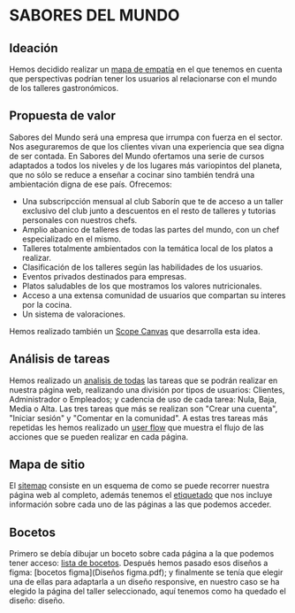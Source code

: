 # SABORES DEL MUNDO
## Ideación
Hemos decidido realizar un [mapa de empatía](EmpathyMap.pdf) en el que tenemos en cuenta que perspectivas podrían tener los usuarios al relacionarse con el mundo de los talleres gastronómicos.
## Propuesta de valor
Sabores del Mundo será una empresa que irrumpa con fuerza en el sector. Nos aseguraremos de que los clientes vivan una experiencia que sea digna de ser contada.
En Sabores del Mundo ofertamos una serie de cursos adaptados a todos los niveles y de los lugares más variopintos del planeta, que no sólo se reduce a enseñar a cocinar sino
también tendrá una ambientación digna de ese país. 
Ofrecemos:
- Una subscripcción mensual al club Saborín que te de acceso a un taller exclusivo del club junto a descuentos en el resto de talleres y tutorias personales con nuestros chefs.
- Amplio abanico de talleres de todas las partes del mundo, con un chef especializado en el mismo.
- Talleres totalmente ambientados con la temática local de los platos a realizar.
- Clasificación de los talleres según las habilidades de los usuarios.
- Eventos privados destinados para empresas.
- Platos saludables de los que mostramos los valores nutricionales.
- Acceso a una extensa comunidad de usuarios que compartan su interes por la cocina.
- Un sistema de valoraciones.

Hemos realizado también un [Scope Canvas](scope_canvas.pdf) que desarrolla esta idea.
## Análisis de tareas
Hemos realizado un [analisis de todas](analisis_de_tareas.pdf) las tareas que se podrán realizar en nuestra página web, realizando una división por tipos de usuarios: Clientes, Administrador o Empleados; y cadencia de uso de cada tarea: Nula, Baja, Media o Alta. Las tres tareas que más se realizan son "Crear una cuenta", "Iniciar sesión" y "Comentar en la comunidad".
A estas tres tareas más repetidas les hemos realizado un [user flow](User_Flow_Kit.pdf) que muestra el flujo de las acciones que se pueden realizar en cada página.
## Mapa de sitio
El [sitemap](Sitemap.png) consiste en un esquema de como se puede recorrer nuestra página web al completo, además tenemos el [etiquetado](Etiquetado.pdf) que nos incluye información sobre cada uno de las páginas a las que podemos acceder.
## Bocetos
Primero se debía dibujar un boceto sobre cada página a la que podemos tener acceso: [lista de bocetos](bocetos.pdf).
Después hemos pasado esos diseños a figma: [bocetos figma](Diseños figma.pdf); y finalmente se tenía que elegir una de ellas para adaptarla a un diseño responsive, en nuestro caso se ha elegido la página del taller seleccionado, aquí tenemos como ha quedado el diseño: diseño.
